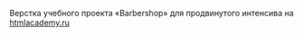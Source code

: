Верстка учебного проекта «Barbershop» для продвинутого интенсива на [htmlacademy.ru](https://htmlacademy.ru/)
